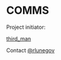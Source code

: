 # COMMS

Project initiator:

[third_man](https://forums.eagle.ru/member.php?u=125274)

Contact [@rlunegov](/to-telega)
